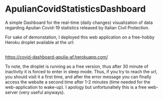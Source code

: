 # ApulianCovidStatisticsDashboard
A simple Dashboard for the real-time (daily changes) visualization of data regarding Apulian Covid-19 statistics released by Italian Civil Protection.

For sake of demonstation, I deployed this web application on a free-hobby Heroku droplet available at the url: <br><br>

https://covid-dashboard-apulia-af.herokuapp.com/

To note, the droplet is running as a free version, thus after 30 minute of inactivity it is forced to enter in sleep mode. Thus, if you try to reach the url, you should visit it a first time, and after the error message you can finally access the website a second time after 1-2 minutes (time needed for the web-application to wake-up). 
I apology but unfortunaltely this is a free web-server (very useful anyways).